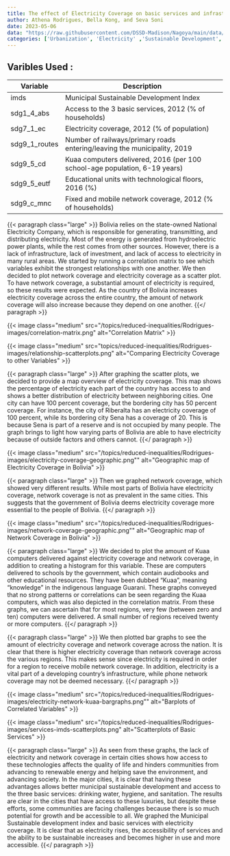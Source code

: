 ```yaml
---
title: The effect of Electricity Coverage on basic services and infrastructure in Bolivia
author: Athena Rodrigues, Bella Kong, and Seva Soni
date: 2023-05-06
data: "https://raw.githubusercontent.com/DSSD-Madison/Nagoya/main/data/GeoDS4Bolivia.geojson"
categories: ['Urbanization', 'Electricity' ,'Sustainable Development', 'Network Coverage', 'Basic Services']
---
```


## **Varibles Used :**


| Variable | Description |
|----------|-------------|
| imds | Municipal Sustainable Development Index |
| sdg1_4_abs | Access to the 3 basic services, 2012 (% of households)|
|sdg7_1_ec | Electricity coverage, 2012 (% of population) |
| sdg9_1_routes | Number of railways/primary roads entering/leaving the municipality, 2019 |
| sdg9_5_cd | Kuaa computers delivered, 2016 (per 100 school-age population, 6-19 years) |
| sdg9_5_eutf | Educational units with technological floors, 2016 (%) |
| sdg9_c_mnc | Fixed and mobile network coverage, 2012 (% of households) |




{{< paragraph class="large" >}}
Bolivia relies on the state-owned National Electricity Company, which is responsible for generating, transmitting, and distributing electricity. Most of the energy is generated from hydroelectric power plants, while the rest comes from other sources. However, there is a lack of infrastructure, lack of investment, and lack of access to electricity in many rural areas. We started by running a correlation matrix to see which variables exhibit the strongest relationships with one another.
We then decided to plot network coverage and electricity coverage as a scatter plot. To have network coverage, a substantial amount of electricity is required, so these results were expected. As the country of Bolivia increases electricity coverage across the entire country, the amount of network coverage will also increase because they depend on one another.
{{</ paragraph >}}


{{< image class="medium" src="/topics/reduced-inequalities/Rodrigues-images/correlation-matrix.png" alt="Correlation Matrix" >}}

{{< image class="medium" src="topics/reduced-inequalities/Rodrigues-images/relationship-scatterplots.png" alt="Comparing Electricity Coverage to other Variables" >}}


{{< paragraph class="large" >}}
After graphing the scatter plots, we decided to provide a map overview of electricity coverage. This map shows the percentage of electricity each part of the country has access to and shows a better distribution of electricity between neighboring cities. One city can have 100 percent coverage, but the bordering city has 50 percent coverage. For instance, the city of Riberalta has an electricity coverage of 100 percent, while its bordering city Sena has a coverage of 20. This is because Sena is part of a reserve and is not occupied by many people. The graph brings to light how varying parts of Bolivia are able to have electricity because of outside factors and others cannot. 
{{</ paragraph >}}

{{< image class="medium" src="/topics/reduced-inequalities/Rodrigues-images/electricity-coverage-geographic.png"" alt="Geographic map of Electricity Coverage in Bolivia" >}}


{{< paragraph class="large" >}}
Then we graphed network coverage, which showed very different results. While most parts of Bolivia have electricity coverage, network coverage is not as prevalent in the same cities. This suggests that the government of Bolivia deems electricity coverage more essential to the people of Bolivia. 
{{</ paragraph >}}

{{< image class="medium" src="/topics/reduced-inequalities/Rodrigues-images/network-coverage-geographic.png"" alt="Geographic map of Network Coverage in Bolivia" >}}


{{< paragraph class="large" >}}
We decided to plot the amount of Kuaa computers delivered against electricity coverage and network coverage, in addition to creating a histogram for this variable. These are computers delivered to schools by the government, which contain audiobooks and other educational resources. They have been dubbed “Kuaa”, meaning “knowledge” in the indigenous language Guarani. These graphs conveyed that no strong patterns or correlations can be seen regarding the Kuaa computers, which was also depicted in the correlation matrix. From these graphs, we can ascertain that for most regions, very few (between zero and ten) computers were delivered. A small number of regions received twenty or more computers.
{{</ paragraph >}}

{{< paragraph class="large" >}}
We then plotted bar graphs to see the amount of electricity coverage and network coverage across the nation. It is clear that there is higher electricity coverage than network coverage across the various regions. This makes sense since electricity is required in order for a region to receive mobile network coverage. In addition, electricity is a vital part of a developing country’s infrastructure, while phone network coverage may not be deemed necessary.
{{</ paragraph >}}

{{< image class="medium" src="/topics/reduced-inequalities/Rodrigues-images/electricity-network-kuaa-bargraphs.png"" alt="Barplots of Correlated Variables" >}}

{{< image class="medium" src="/topics/reduced-inequalities/Rodrigues-images/services-imds-scatterplots.png" alt="Scatterplots of Basic Services" >}}


{{< paragraph class="large" >}}
As seen from these graphs, the lack of electricity and network coverage in certain cities shows how access to these technologies affects the quality of life and hinders communities from advancing to renewable energy and helping save the environment, and advancing society. In the major cities, it is clear that having these advantages allows better municipal sustainable development and access to the three basic services: drinking water, hygiene, and sanitation. The results are clear in the cities that have access to these luxuries, but despite these efforts, some communities are facing challenges because there is so much potential for growth and be accessible to all. We graphed the Municipal Sustainable development index and basic services with electricity coverage. It is clear that as electricity rises, the accessibility of services and the ability to be sustainable increases and becomes higher in use and more accessible. 
{{</ paragraph >}}
